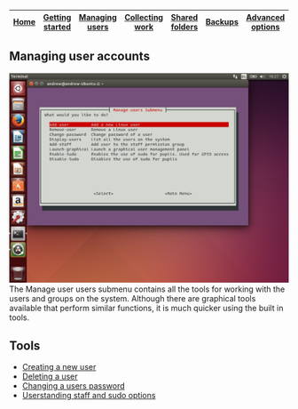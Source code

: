 [Home](../README.md)    | [Getting started](../installation/getting-started.md)     | [Managing users](../manage-users/README.md) | [Collecting work](../collect-work.md) | [Shared folders](../shared-folders/README.md) | [Backups](../backups/README.md) | [Advanced options](../advanced/README.md) 
| :-----------: |:-------------:| :-----:| :-----:| :-----:| :-----:| :-----:| 


Managing user accounts
----------------------
![](../images/manage-users-menu.jpeg)
The Manage user users submenu contains all the tools for working with the users and groups on the system.
Although there are graphical tools available that perform similar functions, it is much quicker using the built
in tools.

Tools
----

- [Creating a new user](creating-users.md)
- [Deleting a user](deleting-users.md)  
- [Changing a users password](change-password.md)  
- [Userstanding staff and sudo options](staff-sudo.md)  
